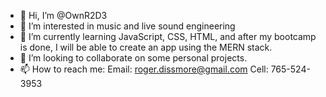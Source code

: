 - 👋 Hi, I’m @OwnR2D3
- 👀 I’m interested in music and live sound engineering
- 🌱 I’m currently learning JavaScript, CSS, HTML, and after my bootcamp is done, I will be able to create an app using the MERN stack.
- 💞️ I’m looking to collaborate on some personal projects.
- 📫 How to reach me:
Email: roger.dissmore@gmail.com
Cell: 765-524-3953

<!---
OwnR2D3/OwnR2D3 is a ✨ special ✨ repository because its `README.md` (this file) appears on your GitHub profile.
You can click the Preview link to take a look at your changes.
--->
